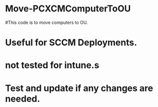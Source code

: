 ﻿# Move-PCXCMComputerToOU
#This code is to move computers to OU.
# Useful for SCCM Deployments.
# not tested for intune.s
# Test and update if any changes are needed.
